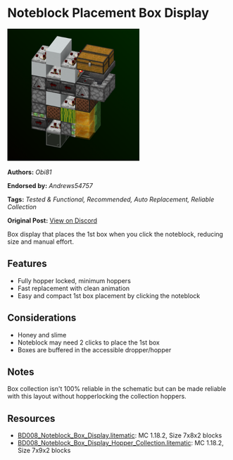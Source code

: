 # Noteblock Placement Box Display
<img alt="powerfulboxdisplay.png" src="images/powerfulboxdisplay.png?raw=1" height="300px">

**Authors:** *Obi81*

**Endorsed by:** *Andrews54757*

**Tags:** *Tested & Functional, Recommended, Auto Replacement, Reliable Collection*

**Original Post:** [View on Discord](https://discord.com/channels/1375556143186837695/1388178259912556550)

Box display that places the 1st box when you click the noteblock, reducing size and manual effort.

## Features
- Fully hopper locked, minimum hoppers
- Fast replacement with clean animation
- Easy and compact 1st box placement by clicking the noteblock

## Considerations
- Honey and slime
- Noteblock may need 2 clicks to place the 1st box
- Boxes are buffered in the accessible dropper/hopper

## Notes
Box collection isn't 100% reliable in the schematic but can be made reliable with this layout without hopperlocking the collection hoppers.

## Resources
- [BD008_Noteblock_Box_Display.litematic](attachments/BD008_Noteblock_Box_Display.litematic): MC 1.18.2, Size 7x8x2 blocks
- [BD008_Noteblock_Box_Display_Hopper_Collection.litematic](attachments/BD008_Noteblock_Box_Display_Hopper_Collection.litematic): MC 1.18.2, Size 7x9x2 blocks
